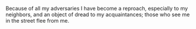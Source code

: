 Because of all my adversaries I have become a reproach, especially to my neighbors, and an object of dread to my acquaintances; those who see me in the street flee from me.
